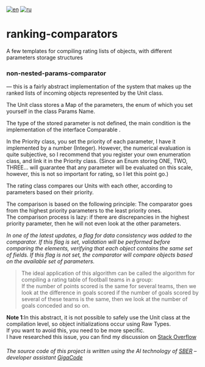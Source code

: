[![en](https://img.shields.io/badge/lang-en-green.svg)](https://github.com/YoungMYN/ranking-comparators/blob/main/README.md)
[![ru](https://img.shields.io/badge/lang-ru-blue.svg)](https://github.com/YoungMYN/ranking-comparators/blob/main/README.ru.md)
# ranking-comparators
A few templates for compiling rating lists of objects, with different parameters storage structures

### non-nested-params-comparator
— this is a fairly abstract implementation of the system
that makes up the ranked lists of incoming objects represented by the Unit class.

The Unit class stores a Map of the parameters, the enum of which you set yourself in the class
Params Name.

The type of the stored parameter is not defined, the main condition is
the implementation of the interface Comparable .

In the Priority class, you set the priority of each parameter, I
have it implemented by a number (Integer). However, the numerical evaluation is quite subjective, so I recommend that you register your own enumeration class, and link it in the Priority class.
(Since an Enum storing ONE, TWO, THREE... will guarantee that any parameter will be evaluated on this scale,
however, this is not so important for rating, so I let this point go.)

The rating class compares our Units with each other, according to parameters based on their priority.

The comparison is based on the following principle: The comparator goes from the highest priority parameters to the least priority ones.  
The comparison process is lazy: if there are discrepancies in the highest priority parameter, then he will not even look at the other parameters.

*In one of the latest updates, a flag for data consistency was added to the comparator.
If this flag is set, validation will be performed before comparing the elements, verifying that each object contains the same set of fields.
If this flag is not set, the comparator will compare objects based on the available set of parameters.*

> The ideal application of this algorithm can be called the algorithm for compiling a rating table of football teams in a group:  
  If the number of points scored is the same for several teams, then we look at the difference in goals scored if the number of goals scored by several of these teams is the same,
  then we look at the number of goals conceded and so on.

**Note 1**:In this abstract, it is not possible to safely use the Unit class at the compilation level, so object initializations occur using Raw Types.  
If you want to avoid this, you need to be more specific.   
I have researched this issue, you can find my discussion on [Stack Overflow](https://stackoverflow.com/questions/78711032)

###### *The source code of this project is written using the AI technology of [SBER]( http://www.sberbank.ru/) – developer assistant [GigaCode]( https://gigacode.ru/)*